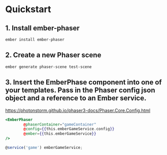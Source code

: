 # Quickstart

## 1. Install ember-phaser

```
ember install ember-phaser
```

## 2. Create a new Phaser scene

```
ember generate phaser-scene test-scene
```

## 3. Insert the EmberPhase component into one of your templates. Pass in the Phaser config json object and a reference to an Ember service.

<aside><a href="https://photonstorm.github.io/phaser3-docs/Phaser.Core.Config.html" target="_new">https://photonstorm.github.io/phaser3-docs/Phaser.Core.Config.html</a></aside>

```hbs
<EmberPhaser
        @phaserContainer="gameContainer"
        @config={{this.emberGameService.config}}
        @ember={{this.emberGameService}}
/>
```

```js
@service('game') emberGameService;
```
